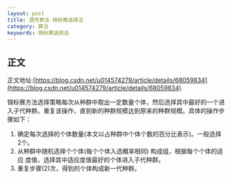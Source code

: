 ```yaml
---
layout: post
title: 遗传算法-锦标赛选择法
category: 算法
keywords: 锦标赛选择法
---
```


## 正文
正文地址:[https://blog.csdn.net/u014574279/article/details/68059834](https://blog.csdn.net/u014574279/article/details/68059834)

锦标赛方法选择策略每次从种群中取出一定数量个体，然后选择其中最好的一个进入子代种群。重复该操作，直到新的种群规模达到原来的种群规模。具体的操作步骤如下：

1. 确定每次选择的个体数量(本文以占种群中个体个数的百分比表示)。一般选择2个。
2. 从种群中随机选择个个体(每个个体入选概率相同) 构成组，根据每个个体的适应
度值，选择其中适应度值最好的个体进入子代种群。
3. 重复步骤(2)次，得到的个体构成新一代种群。

